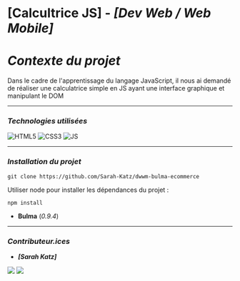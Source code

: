 # **[Calcultrice JS]** - *[Dev Web / Web Mobile]*
# *Contexte du projet*
Dans le cadre de l'apprentissage du langage JavaScript, il nous ai demandé de réaliser une calculatrice simple en JS ayant une interface graphique et manipulant le DOM
___
### *Technologies utilisées*

![HTML5](https://img.shields.io/badge/HTML5-E34F26?style=for-the-badge&logo=html5&logoColor=white)
![CSS3](https://img.shields.io/badge/CSS3-1572B6?style=for-the-badge&logo=css3&logoColor=white)
![JS](https://img.shields.io/badge/JavaScript-323330?style=for-the-badge&logo=javascript&logoColor=F7DF1E)
___
### *Installation du projet*
```
git clone https://github.com/Sarah-Katz/dwwm-bulma-ecommerce
```
Utiliser node pour installer les dépendances du projet :

```
npm install
```
- **Bulma** (*0.9.4*)
___
### *Contributeur.ices*
- ***[Sarah Katz]***

<a href="https://github.com/Sarah-Katz"><img src="https://img.shields.io/badge/GitHub-100000?style=for-the-badge&logo=github&logoColor=white"></img></a>
<a href="https://www.linkedin.com/in/sarah-katz-dev/"><img src="https://img.shields.io/badge/LinkedIn-0077B5?style=for-the-badge&logo=linkedin&logoColor=white"></img></a>